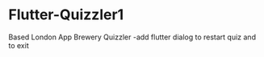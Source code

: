 # Flutter-Quizzler1
Based London App Brewery Quizzler
-add flutter dialog to restart quiz and to exit
